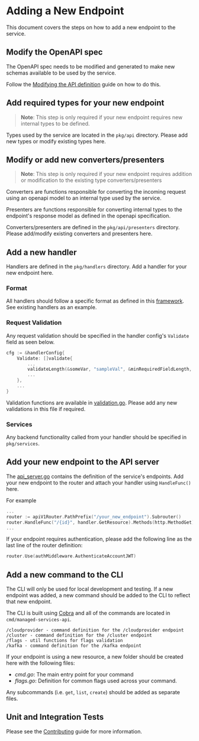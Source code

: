 # Adding a New Endpoint
This document covers the steps on how to add a new endpoint to the service.

## Modify the OpenAPI spec
The OpenAPI spec needs to be modified and generated to make new schemas available to be used by the service.

Follow the [Modifying the API definition](../CONTRIBUTING.md#modifying-the-api-definition) guide on how to do this.

## Add required types for your new endpoint
> **Note**: This step is only required if your new endpoint requires new internal types to be defined.

Types used by the service are located in the `pkg/api` directory. Please add new types or modify existing types here.

## Modify or add new converters/presenters
> **Note**: This step is only required if your new endpoint requires addition or modification to the existing type converters/presenters

Converters are functions responsible for converting the incoming request using an openapi model to an internal type used by the service.

Presenters are functions responsible for converting internal types to the endpoint's response model as defined in the openapi specification.

Converters/presenters are defined in the `pkg/api/presenters` directory. Please add/modify existing converters and presenters here.

## Add a new handler
Handlers are defined in the `pkg/handlers` directory. Add a handler for your new endpoint here.

### Format
All handlers should follow a specific format as defined in this [framework](https://gitlab.cee.redhat.com/service/managed-services-api/-/blob/master/pkg/handlers/framework.go). See existing handlers as an example.

### Request Validation
Any request validation should be specified in the handler config's `Validate` field as seen below.

```go
cfg := &handlerConfig{
    Validate: []validate{
        ...
        validateLength(&someVar, "sampleVal", &minRequiredFieldLength, nil),
        ...
    },
    ...
}
```

Validation functions are available in [validation.go](https://gitlab.cee.redhat.com/service/managed-services-api/-/blob/master/pkg/handlers/validation.go). Please add any new validations in this file if required.

### Services
Any backend functionality called from your handler should be specified in `pkg/services`.

## Add your new endpoint to the API server
The [api_server.go](https://gitlab.cee.redhat.com/service/managed-services-api/-/blob/master/cmd/managed-services-api/server/api_server.go) contains the definition of the service's endpoints. Add your new endpoint to the router and attach your handler using `HandleFunc()` here.

For example

```go
...
router := apiV1Router.PathPrefix("/your_new_endpoint").Subrouter()
router.HandleFunc("/{id}", handler.GetResource).Methods(http.MethodGet)
...
```

If your endpoint requires authentication, please add the following line as the last line of the router definition:

```go
router.Use(authMiddleware.AuthenticateAccountJWT)
```



## Add a new command to the CLI
The CLI will only be used for local development and testing. If a new endpoint was added, a new command should be added to the CLI to reflect that new endpoint.

The CLI is built using [Cobra](https://github.com/spf13/cobra) and all of the commands are located in `cmd/managed-services-api`.

```
/cloudprovider - command definition for the /cloudprovider endpoint
/cluster - command definition for the /cluster endpoint
/flags - util functions for flags validation
/kafka - command definition for the /kafka endpoint
```

If your endpoint is using a new resource, a new folder should be created here with the following files:
- _cmd.go_: The main entry point for your command
- _flags.go_: Definition for common flags used across your command. 

Any subcommands (i.e. `get`, `list`, `create`) should be added as separate files.

## Unit and Integration Tests
Please see the [Contributing](../CONTRIBUTING.md) guide for more information.